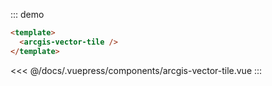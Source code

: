 ::: demo
``` html
<template>
  <arcgis-vector-tile />
</template>
```
<<< @/docs/.vuepress/components/arcgis-vector-tile.vue
:::